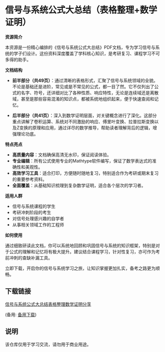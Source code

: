 # 信号与系统公式大总结（表格整理+数学证明）

**资源简介**

本资源是一份精心编排的《信号与系统公式大总结》PDF文档，专为学习信号与系统的学子们设计。这份资料深度覆盖了学科核心知识，是考研复习、课程学习不可多得的助手。

**文档结构**

- **前半部分（共49页）**：通过清晰的表格形式，汇聚了信号与系统领域的全貌。不论是基础还是进阶，常见或是不常见的公式，都一目了然。它不仅列出了公式的名字、符号，还详细对比了各种性质、响应特性，无论是连续域还是离散域，甚至是那些容易混淆的知识点，都被系统地组织起来，便于快速查阅和记忆。

- **后半部分（共41页）**：深入到数学证明层面，对关键概念进行了深化。这部分重点讲解了卷积运算、系统对不同激励的响应、傅里叶变换、拉普拉斯变换以及Z变换的原理和应用，通过详尽的数学推导，帮助读者理解背后的逻辑，增强理论功底。

**特点亮点**

- **高质量内容**：文档确保高清无水印，保证阅读体验。
- **专业编辑**：所有公式使用专业的Mathtype软件编写，保证了数学表达式的准确性和美观性。
- **高效学习工具**：适合打印，方便随时随地复习，特别适合作为考研或期末复习的重要参考资料。
- **全面覆盖**：从基础知识梳理到复杂数学证明，适合各个层次的学习者。

**适用人群**

- 信号与系统课程的学生
- 考研冲刺阶段的考生
- 对信号处理感兴趣的自学者
- 从事相关领域工作的工程师

**如何使用**

通过细致研读此文档，你可以系统地回顾和巩固信号与系统的知识框架，特别是对于公式的理解和记忆将有极大提升。建议结合课程学习，针对性复习，亦可作为考前冲刺的查缺补漏工具。

立即下载，开启你的信号与系统学习之旅，让知识掌握更加扎实，备考之路更为顺畅。

## 下载链接
[信号与系统公式大总结表格整理数学证明分享](https://pan.quark.cn/s/b25a05ca324d) 

(备用: [备用下载](https://pan.baidu.com/s/1A58Cv9mAtYPtju2FOtFrbw?pwd=1234))

## 说明

该仓库仅用于学习交流，请勿用于商业用途。
